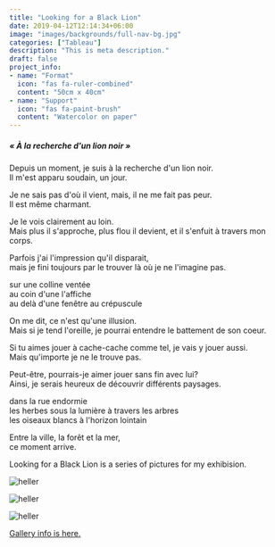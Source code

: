 ```yaml
---
title: "Looking for a Black Lion"
date: 2019-04-12T12:14:34+06:00
image: "images/backgrounds/full-nav-bg.jpg"
categories: ["Tableau"]
description: "This is meta description."
draft: false
project_info:
- name: "Format"
  icon: "fas fa-ruler-combined"
  content: "50cm x 40cm"
- name: "Support"
  icon: "fas fa-paint-brush"
  content: "Watercolor on paper"
---
```


##### « À la recherche d'un lion noir »

Depuis un moment, je suis à la recherche d'un lion noir.  
Il m'est apparu soudain, un jour.  

Je ne sais pas d'où il vient, mais, il ne me fait pas peur.  
Il est même charmant.  

Je le vois clairement au loin.  
Mais plus il s'approche, plus flou il devient, et il s'enfuit à travers mon corps.  

Parfois j'ai l'impression qu'il disparait,  
mais je fini toujours par le trouver là où je ne l'imagine pas.  


sur une colline ventée  
au coin d'une l'affiche  
au delà d'une fenêtre au crépuscule  


On me dit, ce n'est qu'une illusion.  
Mais si je tend l'oreille, je pourrai entendre le battement de son coeur.  

Si tu aimes jouer à cache-cache comme tel, je vais y jouer aussi.  
Mais qu'importe je ne le trouve pas.  

Peut-être, pourrais-je aimer jouer sans fin avec lui?  
Ainsi, je serais heureux de découvrir différents paysages.  


dans la rue endormie  
les herbes sous la lumière à travers les arbres  
les oiseaux blancs à l'horizon lointain  


Entre la ville, la forêt et la mer,  
ce moment arrive.  

Looking for a Black Lion is a series of pictures for my exhibision.  

![heller](/images/portfolio/lionnoir-2.jpg)

![heller](/images/portfolio/lionnoir-3.jpg)

![heller](/images/portfolio/lionnoir-4.jpg)

[Gallery info is here.](https://galleryyamagoya.com/2021/takeshi-jonoo-exhibition/)
